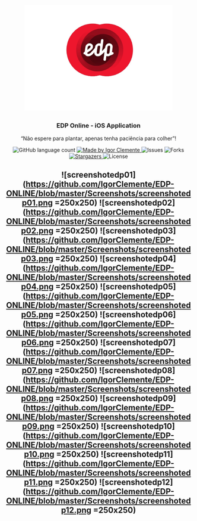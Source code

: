<h1 align="center">
    <img alt="EdpOnline" src="wallpapers/edp_wallpaper.jpg" width="400px" />
</h1>

<h3 align="center">
  EDP Online - iOS Application
</h3>

<p align="center">“Não espere para plantar, apenas tenha paciência para colher”!</blockquote>

<p align="center">
  <img alt="GitHub language count" src="https://img.shields.io/github/languages/count/IgorClemente/edp-online?color=%2304D361">

  <a href="https://rocketseat.com.br">
    <img alt="Made by Igor Clemente" src="https://img.shields.io/badge/made%20by-Igor Clemente-%2304D361">
  </a>

  <img alt="Issues" src="https://img.shields.io/github/issues/IgorClemente/edp-online">

  <img alt="Forks" src="https://img.shields.io/github/forks/IgorClemente/edp-online">

  <a href="https://github.com/IgorClemente/edp-online/stargazers">
    <img alt="Stargazers" src="https://img.shields.io/github/stars/IgorClemente/edp-online">
  </a>

  <img alt="License" src="https://img.shields.io/github/license/IgorClemente/edp-online">
</p>

<h2 align="center">

![screenshotedp01](https://github.com/IgorClemente/EDP-ONLINE/blob/master/Screenshots/screenshotedp01.png =250x250)
![screenshotedp02](https://github.com/IgorClemente/EDP-ONLINE/blob/master/Screenshots/screenshotedp02.png =250x250)
![screenshotedp03](https://github.com/IgorClemente/EDP-ONLINE/blob/master/Screenshots/screenshotedp03.png =250x250)
![screenshotedp04](https://github.com/IgorClemente/EDP-ONLINE/blob/master/Screenshots/screenshotedp04.png =250x250)
![screenshotedp05](https://github.com/IgorClemente/EDP-ONLINE/blob/master/Screenshots/screenshotedp05.png =250x250)
![screenshotedp06](https://github.com/IgorClemente/EDP-ONLINE/blob/master/Screenshots/screenshotedp06.png =250x250)
![screenshotedp07](https://github.com/IgorClemente/EDP-ONLINE/blob/master/Screenshots/screenshotedp07.png =250x250)
![screenshotedp08](https://github.com/IgorClemente/EDP-ONLINE/blob/master/Screenshots/screenshotedp08.png =250x250)
![screenshotedp09](https://github.com/IgorClemente/EDP-ONLINE/blob/master/Screenshots/screenshotedp09.png =250x250)
![screenshotedp10](https://github.com/IgorClemente/EDP-ONLINE/blob/master/Screenshots/screenshotedp10.png =250x250)
![screenshotedp11](https://github.com/IgorClemente/EDP-ONLINE/blob/master/Screenshots/screenshotedp11.png =250x250)
![screenshotedp12](https://github.com/IgorClemente/EDP-ONLINE/blob/master/Screenshots/screenshotedp12.png =250x250)

</h2>
